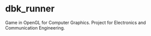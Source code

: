 # dbk_runner
Game in OpenGL for Computer Graphics. Project for Electronics and Communication Engineering.
